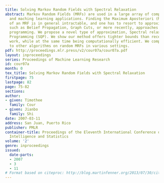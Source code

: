 ```yaml
---
title: Solving Markov Random Fields with Spectral Relaxation
abstract: Markov Random Fields (MRFs) are used in a large array of computer vision
  and maching learning applications. Finding the Maximum Aposteriori (MAP) solution
  of an MRF is in general intractable, and one has to resort to approximate solutions,
  such as Belief Propagation, Graph Cuts, or more recently, approaches based on quadratic
  programming. We propose a novel type of approximation, Spectral relaxation to Quadratic
  Programming (SQP). We show our method offers tighter bounds than recently published
  work, while at the same time being computationally efficient. We compare our method
  to other algorithms on random MRFs in various settings.
pdf: http://proceedings.mlr.press/v2/cour07a/cour07a.pdf
layout: inproceedings
series: Proceedings of Machine Learning Research
id: cour07a
month: 0
tex_title: Solving Markov Random Fields with Spectral Relaxation
firstpage: 75
lastpage: 82
page: 75-82
sections: 
author:
- given: Timothee
  family: Cour
- given: Jianbo
  family: Shi
date: 2007-03-11
address: San Juan, Puerto Rico
publisher: PMLR
container-title: Proceedings of the Eleventh International Conference on Artificial
  Intelligence and Statistics
volume: '2'
genre: inproceedings
issued:
  date-parts:
  - 2007
  - 3
  - 11
# Format based on citeproc: http://blog.martinfenner.org/2013/07/30/citeproc-yaml-for-bibliographies/
---
```

